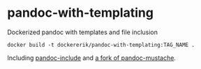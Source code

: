 # pandoc-with-templating

Dockerized pandoc with templates and file inclusion

`docker build -t dockererik/pandoc-with-templating:TAG_NAME .`

Including [pandoc-include](https://pypi.org/project/pandoc-include)
and [a fork of pandoc-mustache](https://github.com/githubERIK/pandoc-mustache).
